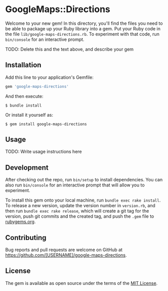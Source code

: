 # GoogleMaps::Directions

Welcome to your new gem! In this directory, you'll find the files you need to be able to package up your Ruby library into a gem. Put your Ruby code in the file `lib/google-maps-directions.rb`. To experiment with that code, run `bin/console` for an interactive prompt.

TODO: Delete this and the text above, and describe your gem

## Installation

Add this line to your application's Gemfile:

```ruby
gem 'google-maps-directions'
```

And then execute:

    $ bundle install

Or install it yourself as:

    $ gem install google-maps-directions

## Usage

TODO: Write usage instructions here

## Development

After checking out the repo, run `bin/setup` to install dependencies. You can also run `bin/console` for an interactive prompt that will allow you to experiment.

To install this gem onto your local machine, run `bundle exec rake install`. To release a new version, update the version number in `version.rb`, and then run `bundle exec rake release`, which will create a git tag for the version, push git commits and the created tag, and push the `.gem` file to [rubygems.org](https://rubygems.org).

## Contributing

Bug reports and pull requests are welcome on GitHub at https://github.com/[USERNAME]/google-maps-directions.

## License

The gem is available as open source under the terms of the [MIT License](https://opensource.org/licenses/MIT).
